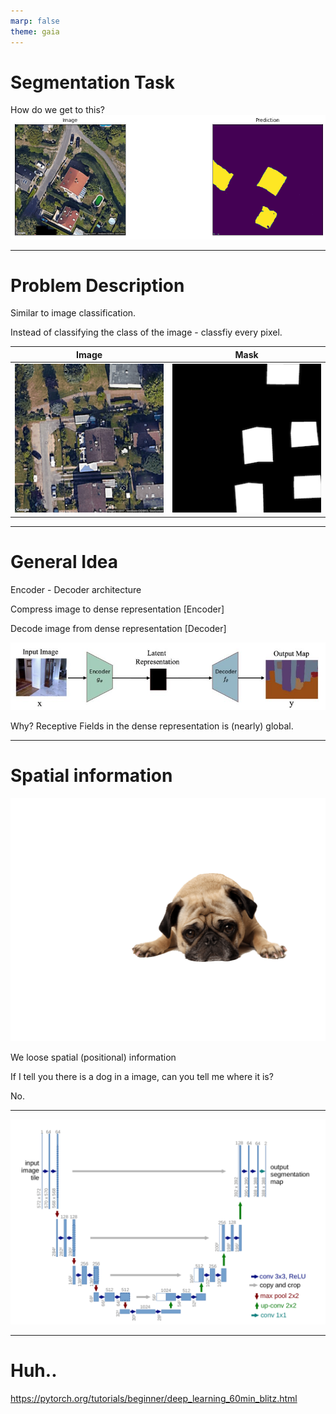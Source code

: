 ```yaml
---
marp: false
theme: gaia
---
```


# Segmentation Task

How do we get to this?
![](segmentation.png)

---

# Problem Description

Similar to image classification.

Instead of classifying the class of the image - classfiy every pixel.

Image | Mask 
:-:|:-:
![left](image.png)|![right](label.png)

---

# General Idea

Encoder - Decoder architecture

Compress image to dense representation [Encoder]

Decode image from dense representation [Decoder]

![](encoder-decoder.png)

Why? Receptive Fields in the dense representation is (nearly) global.

---

# Spatial information

![bg right](sad-dog.png)

We loose spatial (positional) information

If I tell you there is a dog in a image, can you tell me where it is?

No.

--- 

![bg width:1050px](unet-architecture.png)

---


# Huh..

https://pytorch.org/tutorials/beginner/deep_learning_60min_blitz.html
